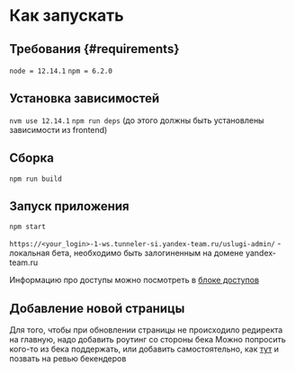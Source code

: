 # Как запускать

## Требования {#requirements}
`node = 12.14.1`
`npm = 6.2.0`

## Установка зависимостей
`nvm use 12.14.1`
`npm run deps` (до этого должны быть установлены зависимости из frontend)

## Сборка
`npm run build`

## Запуск приложения
`npm start`

`https://<your_login>-1-ws.tunneler-si.yandex-team.ru/uslugi-admin/` - локальная бета, необходимо быть залогиненным на домене yandex-team.ru

Информацию про доступы можно посмотреть в [блоке доступов](index.md#roles)

## Добавление новой страницы

Для того, чтобы при обновлении страницы не происходило редиректа на главную, надо добавить роутинг со стороны бека
Можно попросить кого-то из бека поддержать, или добавить самостоятельно, как [тут](https://a.yandex-team.ru/review/1880287/files/1) и позвать на ревью бекендеров
